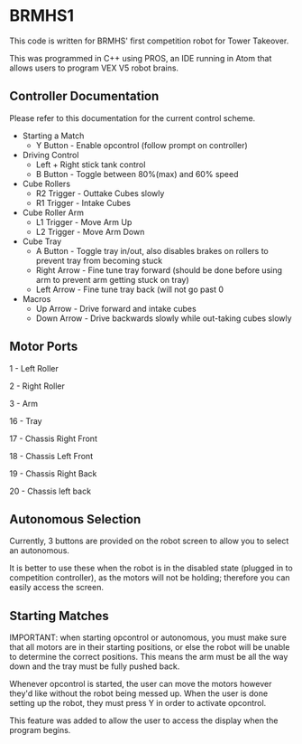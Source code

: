 # BRMHS1
This code is written for BRMHS' first competition robot for Tower Takeover.

This was programmed in C++ using PROS, an IDE running in Atom that allows users to program VEX V5 robot brains.

## Controller Documentation
Please refer to this documentation for the current control scheme.
* Starting a Match
  * Y Button - Enable opcontrol (follow prompt on controller)
* Driving Control
  * Left + Right stick tank control
  * B Button - Toggle between 80%(max) and 60% speed
* Cube Rollers
  * R2 Trigger  - Outtake Cubes slowly
  * R1 Trigger  - Intake Cubes
* Cube Roller Arm
  * L1 Trigger - Move Arm Up
  * L2 Trigger - Move Arm Down
* Cube Tray
  * A Button - Toggle tray in/out, also disables brakes on rollers to prevent tray from becoming stuck
  * Right Arrow - Fine tune tray forward (should be done before using arm to prevent arm getting stuck on tray)
  * Left Arrow - Fine tune tray back (will not go past 0
* Macros
  * Up Arrow - Drive forward and intake cubes
  * Down Arrow - Drive backwards slowly while out-taking cubes slowly


## Motor Ports
1 - Left Roller

2 - Right Roller

3 - Arm

16 - Tray

17 - Chassis Right Front

18 - Chassis Left Front

19 - Chassis Right Back

20 - Chassis left back

## Autonomous Selection
Currently, 3 buttons are provided on the robot screen to allow you to select an autonomous.

It is better to use these when the robot is in the disabled state (plugged in to competition controller), as the motors will not be holding; therefore you can easily access the screen.

## Starting Matches
IMPORTANT: when starting opcontrol or autonomous, you must make sure that all motors are in their starting positions, or else the robot will be unable to determine the correct positions.
This means the arm must be all the way down and the tray must be fully pushed back.

Whenever opcontrol is started, the user can move the motors however they'd like without the robot being messed up. When the user is done setting up the robot, they must press Y in order to activate opcontrol.

This feature was added to allow the user to access the display when the program begins.
